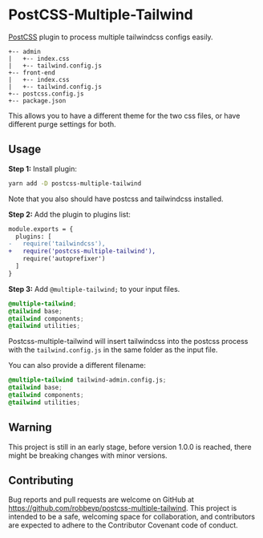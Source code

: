 # PostCSS-Multiple-Tailwind

[PostCSS](https://github.com/postcss/postcss) plugin to process multiple tailwindcss configs easily.

```
+-- admin
|   +-- index.css
|   +-- tailwind.config.js
+-- front-end
|   +-- index.css
|   +-- tailwind.config.js
+-- postcss.config.js
+-- package.json
```

This allows you to have a different theme for the two css files, or have different purge settings for both.
## Usage

**Step 1:** Install plugin:

```sh
yarn add -D postcss-multiple-tailwind
```
Note that you also should have postcss and tailwindcss installed.


**Step 2:** Add the plugin to plugins list:

```diff
module.exports = {
  plugins: [
-   require('tailwindcss'),
+   require('postcss-multiple-tailwind'),
    require('autoprefixer')
  ]
}
```

**Step 3:** Add `@multiple-tailwind;` to your input files.

```css
@multiple-tailwind;
@tailwind base;
@tailwind components;
@tailwind utilities;
```

Postcss-multiple-tailwind will insert tailwindcss into the postcss process with the `tailwind.config.js` in the same folder as the input file.  


You can also provide a different filename:

```css
@multiple-tailwind tailwind-admin.config.js;
@tailwind base;
@tailwind components;
@tailwind utilities;
```

## Warning

This project is still in an early stage, before version 1.0.0 is reached, there might be breaking changes with minor versions.  

## Contributing

Bug reports and pull requests are welcome on GitHub at https://github.com/robbevp/postcss-multiple-tailwind. This project is intended to be a safe, welcoming space for collaboration, and contributors are expected to adhere to the Contributor Covenant code of conduct.

